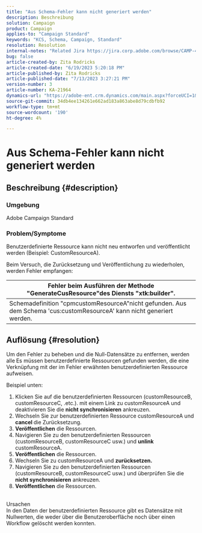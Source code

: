 ```yaml
---
title: "Aus Schema-Fehler kann nicht generiert werden"
description: Beschreibung
solution: Campaign
product: Campaign
applies-to: "Campaign Standard"
keywords: "KCS, Schema, Campaign, Standard"
resolution: Resolution
internal-notes: "Related Jira https://jira.corp.adobe.com/browse/CAMP-48246"
bug: false
article-created-by: Zita Rodricks
article-created-date: "6/19/2023 5:20:18 PM"
article-published-by: Zita Rodricks
article-published-date: "7/13/2023 3:27:21 PM"
version-number: 3
article-number: KA-21964
dynamics-url: "https://adobe-ent.crm.dynamics.com/main.aspx?forceUCI=1&pagetype=entityrecord&etn=knowledgearticle&id=c187ab8c-c50e-ee11-8f6d-6045bd006b3d"
source-git-commit: 34db4ee134261e662ad183a863abe8d79cdbfb92
workflow-type: tm+mt
source-wordcount: '190'
ht-degree: 4%

---
```


# Aus Schema-Fehler kann nicht generiert werden

## Beschreibung {#description}


### Umgebung

Adobe Campaign Standard

### Problem/Symptome

Benutzerdefinierte Ressource kann nicht neu entworfen und veröffentlicht werden (Beispiel: CustomResourceA).

Beim Versuch, die Zurücksetzung und Veröffentlichung zu wiederholen, werden Fehler empfangen:


| Fehler beim Ausführen der Methode &quot;GenerateCusResource&quot;des Diensts &quot;xtk:builder&quot;. |
| --- |
| Schemadefinition &quot;cpmcustomResourceA&quot;nicht gefunden. Aus dem Schema &#39;cus:customResourceA&#39; kann nicht generiert werden. |





## Auflösung {#resolution}


Um den Fehler zu beheben und die Null-Datensätze zu entfernen, werden alle<b> </b>Es müssen benutzerdefinierte Ressourcen gefunden werden, die eine Verknüpfung mit der im Fehler erwähnten benutzerdefinierten Ressource aufweisen.

Beispiel unten:

1. Klicken Sie auf die benutzerdefinierten Ressourcen (customResourceB, customResourceC, .etc.). mit einem Link zu customResourceA und deaktivieren Sie die <b>nicht synchronisieren</b> ankreuzen.
2. Wechseln Sie zur benutzerdefinierten Ressource customResourceA und <b>cancel </b>die Zurücksetzung.
3. <b>Veröffentlichen</b> die Ressourcen.
4. Navigieren Sie zu den benutzerdefinierten Ressourcen (customResourceB, customResourceC usw.) und <b>unlink</b> customResourceA.
5. <b>Veröffentlichen</b> die Ressourcen.
6. Wechseln Sie zu customResourceA und <b>zurücksetzen.</b>
7. Navigieren Sie zu den benutzerdefinierten Ressourcen (customResourceB, customResourceC usw.) und überprüfen Sie die <b>nicht synchronisieren</b> ankreuzen.
8. <b>Veröffentlichen</b> die Ressourcen.

<br>Ursachen <br>
In den Daten der benutzerdefinierten Ressource gibt es Datensätze mit Nullwerten, die weder über die Benutzeroberfläche noch über einen Workflow gelöscht werden konnten.

